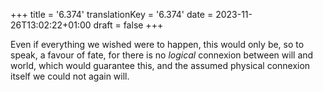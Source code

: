 +++
title = '6.374'
translationKey = '6.374'
date = 2023-11-26T13:02:22+01:00
draft = false
+++

Even if everything we wished were to happen, this would only be, so to speak, a favour of fate, for there is no <em>logical</em> connexion between will and world, which would guarantee this, and the assumed physical connexion itself we could not again will.

